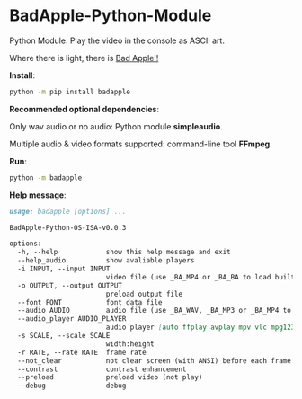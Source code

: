 # BadApple-Python-Module

Python Module: Play the video in the console as ASCII art.

Where there is light, there is [Bad Apple!!][ba]

**Install**: 

```sh
python -m pip install badapple
```

**Recommended optional dependencies**: 

Only wav audio or no audio: Python module **simpleaudio**.

Multiple audio & video formats supported: command-line tool **FFmpeg**.

**Run**:

```sh
python -m badapple
```

**Help message**:

```markdown
usage: badapple [options] ... 

BadApple-Python-OS-ISA-v0.0.3

options:
  -h, --help            show this help message and exit
  --help_audio          show avaliable players
  -i INPUT, --input INPUT
                        video file (use _BA_MP4 or _BA_BA to load built-in video)
  -o OUTPUT, --output OUTPUT
                        preload output file
  --font FONT           font data file
  --audio AUDIO         audio file (use _BA_WAV, _BA_MP3 or _BA_MP4 to load built-in audio)
  --audio_player AUDIO_PLAYER
                        audio player [auto ffplay avplay mpv vlc mpg123 cmus simpleaudio pyaudio playsound pydub]
  -s SCALE, --scale SCALE
                        width:height
  -r RATE, --rate RATE  frame rate
  --not_clear           not clear screen (with ANSI) before each frame
  --contrast            contrast enhancement
  --preload             preload video (not play)
  --debug               debug
```

[ba]: https://www.youtube.com/watch?v=FtutLA63Cp8
